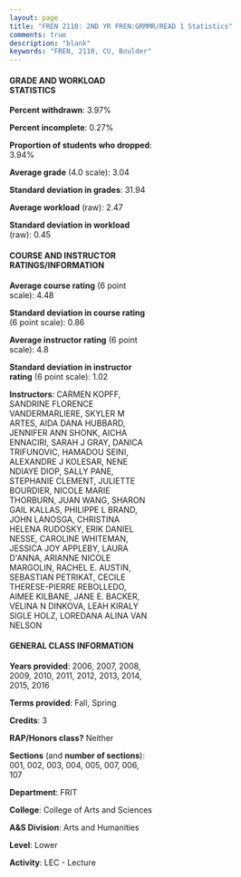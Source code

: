 ```yaml
---
layout: page
title: "FREN 2110: 2ND YR FREN:GRMMR/READ 1 Statistics"
comments: true
description: "blank"
keywords: "FREN, 2110, CU, Boulder"
--- 
```

<head>
<script src="https://ajax.googleapis.com/ajax/libs/jquery/2.1.3/jquery.min.js"></script>
<script src="https://dl.dropboxusercontent.com/s/pc42nxpaw1ea4o9/highcharts.js?dl=0"></script>
<!-- <script src="../assets/js/highcharts.js"></script> -->
<style type="text/css">@font-face {
	font-family: "Bebas Neue";
	src: url(https://www.filehosting.org/file/details/544349/BebasNeue%20Regular.otf) format("opentype");
	}
	h1.Bebas { 
		font-family: "Bebas Neue", Verdana, Tahoma;
	}
</style>
</head>
<body>
	<div id="container" style="float: right; width: 45%; height: 88%; margin-left: 2.5%; margin-right: 2.5%;"></div>
	<script language="JavaScript">
		$(document).ready(function() {
		var chart = {type: 'column'};
		var title = {text: 'Grade Distribution'};
		var xAxis = {categories: ['A','B','C','D','F'],crosshair: true};
		var yAxis = {min: 0,title: {text: 'Percentage'}};
		var tooltip = {headerFormat: '<center><b><span style="font-size:20px">{point.key}</span></b></center>',
		               pointFormat: '<td style="padding:0"><b>{point.y:.1f}%</b></td>',
		               footerFormat: '</table>',shared: true,useHTML: true};
		var plotOptions = {column: {pointPadding: 0.0,borderWidth: 0}};  
		var credits = {enabled: false};var series= [{name: 'Percent',data: [36.66,42.28,15.44,2.89,2.72,]}];
		var json = {};
		json.chart = chart;
		json.title = title;
		json.tooltip = tooltip;
		json.xAxis = xAxis;
		json.yAxis = yAxis;  
		json.series = series;
		json.plotOptions = plotOptions;  
		json.credits = credits;
		$('#container').highcharts(json);
	});
	</script>
</body>
			   
#### GRADE AND WORKLOAD STATISTICS

**Percent withdrawn**: 3.97%

**Percent incomplete**: 0.27%

**Proportion of students who dropped**: 3.94%

**Average grade** (4.0 scale): 3.04

**Standard deviation in grades**: 31.94

**Average workload** (raw): 2.47

**Standard deviation in workload** (raw): 0.45

#### COURSE AND INSTRUCTOR RATINGS/INFORMATION

**Average course rating** (6 point scale): 4.48

**Standard deviation in course rating** (6 point scale): 0.86

**Average instructor rating** (6 point scale): 4.8

**Standard deviation in instructor rating** (6 point scale): 1.02

**Instructors**: CARMEN KOPFF, SANDRINE FLORENCE VANDERMARLIERE, SKYLER M ARTES, AIDA DANA HUBBARD, JENNIFER ANN SHONK, AICHA ENNACIRI, SARAH J GRAY, DANICA TRIFUNOVIC, HAMADOU SEINI, ALEXANDRE J KOLESAR, NENE NDIAYE DIOP, SALLY PANE, STEPHANIE CLEMENT, JULIETTE BOURDIER, NICOLE MARIE THORBURN, JUAN WANG, SHARON GAIL KALLAS, PHILIPPE L BRAND, JOHN LANOSGA, CHRISTINA HELENA RUDOSKY, ERIK DANIEL NESSE, CAROLINE WHITEMAN, JESSICA JOY APPLEBY, LAURA D'ANNA, ARIANNE NICOLE MARGOLIN, RACHEL E. AUSTIN, SEBASTIAN PETRIKAT, CECILE THERESE-PIERRE REBOLLEDO, AIMEE KILBANE, JANE E. BACKER, VELINA N DINKOVA, LEAH KIRALY SIGLE HOLZ, LOREDANA ALINA VAN NELSON

#### GENERAL CLASS INFORMATION

**Years provided**: 2006, 2007, 2008, 2009, 2010, 2011, 2012, 2013, 2014, 2015, 2016

**Terms provided**: Fall, Spring

**Credits**: 3

**RAP/Honors class?** Neither

**Sections** (and **number of sections**): 001, 002, 003, 004, 005, 007, 006, 107

**Department**: FRIT

**College**: College of Arts and Sciences

**A&S Division**: Arts and Humanities

**Level**: Lower

**Activity**: LEC - Lecture